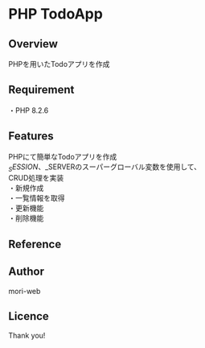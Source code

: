 # PHP TodoApp
<!-- リポジトリネームを書く -->

## Overview
<!-- 概要 を書く-->
<!-- 簡単に1〜2行 -->
PHPを用いたTodoアプリを作成

## Requirement
<!-- 要件を書く -->
<!-- 環境に必要な言語・ツール・ライブラリやバージョンを記載する -->
・PHP 8.2.6

## Features
<!-- 特徴を書く -->
<!-- 詳しい仕様について基本的に箇条書きで書く -->
PHPにて簡単なTodoアプリを作成  
$_SESSION、$_SERVERのスーパーグローバル変数を使用して、  
CRUD処理を実装  
・新規作成  
・一覧情報を取得  
・更新機能  
・削除機能  


## Reference
<!-- リファレンス -->
<!-- 参考URLを書く -->

## Author
<!-- 著者名（自分の情報を書く） -->
<!-- Twitterアカウント -->
<!-- [twitter](https://twitter.com/kumaron_web) -->
mori-web

## Licence
<!-- 例：[MIT](https://......) -->

Thank you!